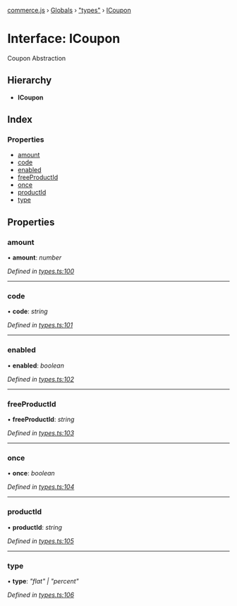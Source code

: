 [commerce.js](../README.md) › [Globals](../globals.md) › ["types"](../modules/_types_.md) › [ICoupon](_types_.icoupon.md)

# Interface: ICoupon

Coupon Abstraction

## Hierarchy

* **ICoupon**

## Index

### Properties

* [amount](_types_.icoupon.md#amount)
* [code](_types_.icoupon.md#code)
* [enabled](_types_.icoupon.md#enabled)
* [freeProductId](_types_.icoupon.md#freeproductid)
* [once](_types_.icoupon.md#once)
* [productId](_types_.icoupon.md#productid)
* [type](_types_.icoupon.md#type)

## Properties

###  amount

• **amount**: *number*

*Defined in [types.ts:100](https://github.com/shopjs/commerce.js/blob/edb5ef8/src/types.ts#L100)*

___

###  code

• **code**: *string*

*Defined in [types.ts:101](https://github.com/shopjs/commerce.js/blob/edb5ef8/src/types.ts#L101)*

___

###  enabled

• **enabled**: *boolean*

*Defined in [types.ts:102](https://github.com/shopjs/commerce.js/blob/edb5ef8/src/types.ts#L102)*

___

###  freeProductId

• **freeProductId**: *string*

*Defined in [types.ts:103](https://github.com/shopjs/commerce.js/blob/edb5ef8/src/types.ts#L103)*

___

###  once

• **once**: *boolean*

*Defined in [types.ts:104](https://github.com/shopjs/commerce.js/blob/edb5ef8/src/types.ts#L104)*

___

###  productId

• **productId**: *string*

*Defined in [types.ts:105](https://github.com/shopjs/commerce.js/blob/edb5ef8/src/types.ts#L105)*

___

###  type

• **type**: *"flat" | "percent"*

*Defined in [types.ts:106](https://github.com/shopjs/commerce.js/blob/edb5ef8/src/types.ts#L106)*

